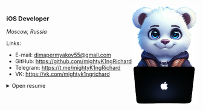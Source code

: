 <img align="right" src="Resources/logo.png" height="260px"/>  

### **iOS Developer**
_Moscow, Russia_

Links:

* E-mail: dimapermyakov55@gmail.com
* GitHub: https://github.com/mightyK1ngRichard
* Telegram: https://t.me/mightyK1ngRichard
* VK: https://vk.com/mightyk1ngrichard

<details>
  <summary> Open resume </summary>
  
### **About**
1.5 year of software development.

- Have backend development experience (Golang/Python/Swift), which helps me to understand overall product architecture and communicate with backend team
- Love good architecture and clear naming of things
- Can propose new features/solutions for business, estimate and write docs for them
- Could lead a small team of developers (gathering information, preparing tasks, code review)

### **Tech Stack**
- **iOS**: 
  - Swift, SwiftUI, UIKit, Vapor, SwiftData, CreateML/CoreML, ARKit, AVFoundation, GCD/Async Await/Combine, Local Push Notifications + Figma, Proxyman
  - Viper, MVC, MVP, MVVM/MVVM-C, CleanSwift, Flux
- **Programming languages**: Swift, Golang, Python, C/C++, JavaScript, TypeScript, Assembler
- **Backend**: Golang, Swift+Vapor, Django, NodeJS, General Linux/Unix command-line experience + Postman, Swagger
- **Frontend**: React, JavaScript, TypeScript, CSS/HTML5, Redux Toolkit
- **DevOps**: Ubuntu/Alt Server, Docker, Nginx, CI/CD
- **Database**: Postgresql, Firebase, Mongodb, Realm, Redis, SwiftData, Amazon S3
- **Client Server Interaction**: HTTP/1.1, WebSocket, gRPC
- **API Architectural style**: Rest, gRPC

### **Employment history**
| Period | Description |
| - | - |
| July 2023 — Now | Junior+ iOS Developer at Wildberries |

### **Education**
| Period | Description |
| - | - |
| 2021 - 2025 | Bauman Moscow State University, IU5 |
| 2023 - 2024 | VK Technopark (iOS) x BMSTU |
| 2022 - 2023 | Digital Academy x BMSTU |

### **Work examples (apps)**

* #### **CakesHub**
  _iOS application | Diploma Project | VK Edu x BMSTU_
  
    _Stack_: SwiftUI, Firebase, SwiftData, MapKit, LocalPushNotification, WebSocket, Vapor, Async/await
    
    [ Look more](https://github.com/mightyK1ngRichard/VK-iOS-Marketplace)
<br/>

* #### **MissionControlCenterInterfaceIOS**

  _iOS application | Hackathon x BMSTU_
  
  _Stack_: SwiftUI, C#, RestAPI, Docker, S3, Postgresql

  [ Look more](https://github.com/mightyK1ngRichard/MissionControlCenterInterfaceIOS)
<br/>

* #### **RealTimeMessenger**

  _iOS application | Course work, Network technologies x BMSTU_
  
  _Stack_: SwiftUI, Vapor, WebSocket+HTTP

  [ Look more](https://github.com/mightyK1ngRichard/RealTimeMessenger-iOS)
<br/>

* #### **DevelopmentNetworkApplicationBackend**

  _FullStack Application Go+React+SwiftUI | Laboratory work x BMSTU_
  
  _Stack_: SwiftUI, Golang, Docker, Nginx, S3, Redis, Postgresql, RestAPI, Gin, Gorm, Swagger, React, Redux Toolkit

  [ Look more](https://github.com/mightyK1ngRichard/DevelopmentNetworkApplicationBackend)
<br/>

* #### **SmokingDetectionApplication**

  _iOS Video streaming Application | Homework x BMSTU_
  
  _Stack_: UIKit, AVFoundation, CreateML, CoreML, Vision

  [ Look more](https://github.com/mightyK1ngRichard/SmokingDetectionApplication/tree/main)
<br/>

* #### **WoodGrowthCourseWorkSwiftUI**

  _Macos application | Database coursework x BMSTU_
  
  _Stack_: SwiftUI, NodeJS, Docker, Postgresql

  [ Look more](https://github.com/mightyK1ngRichard/WoodGrowthCourseWorkSwiftUI)
<br/>

</details>
